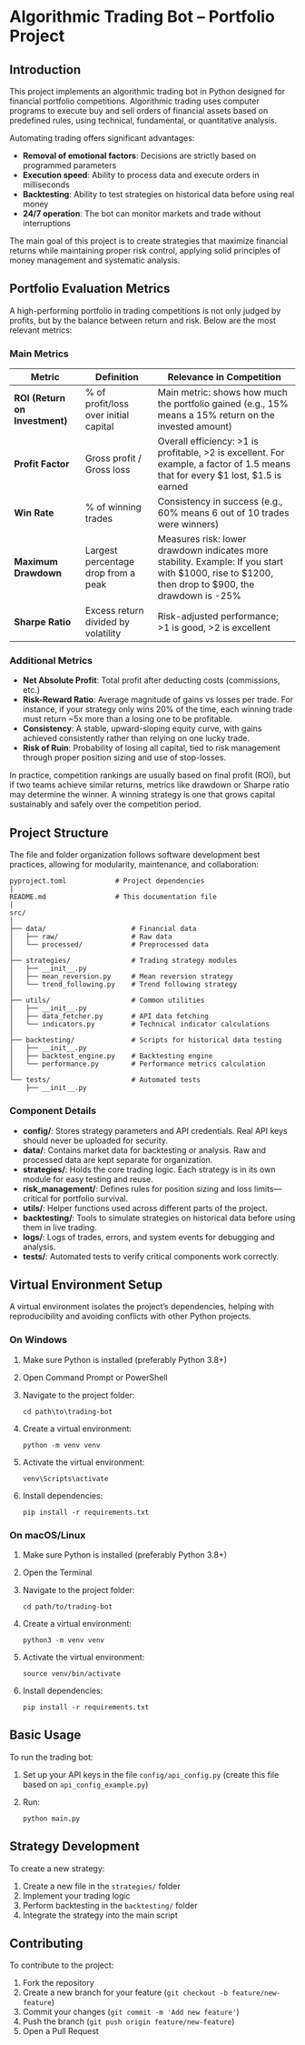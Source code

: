 # Algorithmic Trading Bot – Portfolio Project

## Introduction

This project implements an algorithmic trading bot in Python designed for financial portfolio competitions. Algorithmic trading uses computer programs to execute buy and sell orders of financial assets based on predefined rules, using technical, fundamental, or quantitative analysis.

Automating trading offers significant advantages:

* **Removal of emotional factors**: Decisions are strictly based on programmed parameters
* **Execution speed**: Ability to process data and execute orders in milliseconds
* **Backtesting**: Ability to test strategies on historical data before using real money
* **24/7 operation**: The bot can monitor markets and trade without interruptions

The main goal of this project is to create strategies that maximize financial returns while maintaining proper risk control, applying solid principles of money management and systematic analysis.

## Portfolio Evaluation Metrics

A high-performing portfolio in trading competitions is not only judged by profits, but by the balance between return and risk. Below are the most relevant metrics:

### Main Metrics

| Metric                         | Definition                            | Relevance in Competition                                                                                                                            |
| ------------------------------ | ------------------------------------- | --------------------------------------------------------------------------------------------------------------------------------------------------- |
| **ROI (Return on Investment)** | % of profit/loss over initial capital | Main metric: shows how much the portfolio gained (e.g., 15% means a 15% return on the invested amount)                                              |
| **Profit Factor**              | Gross profit / Gross loss             | Overall efficiency: >1 is profitable, >2 is excellent. For example, a factor of 1.5 means that for every \$1 lost, \$1.5 is earned                  |
| **Win Rate**                   | % of winning trades                   | Consistency in success (e.g., 60% means 6 out of 10 trades were winners)                                                                            |
| **Maximum Drawdown**           | Largest percentage drop from a peak   | Measures risk: lower drawdown indicates more stability. Example: If you start with \$1000, rise to \$1200, then drop to \$900, the drawdown is -25% |
| **Sharpe Ratio**               | Excess return divided by volatility   | Risk-adjusted performance; >1 is good, >2 is excellent                                                                                              |

### Additional Metrics

* **Net Absolute Profit**: Total profit after deducting costs (commissions, etc.)
* **Risk-Reward Ratio**: Average magnitude of gains vs losses per trade. For instance, if your strategy only wins 20% of the time, each winning trade must return \~5x more than a losing one to be profitable.
* **Consistency**: A stable, upward-sloping equity curve, with gains achieved consistently rather than relying on one lucky trade.
* **Risk of Ruin**: Probability of losing all capital, tied to risk management through proper position sizing and use of stop-losses.

In practice, competition rankings are usually based on final profit (ROI), but if two teams achieve similar returns, metrics like drawdown or Sharpe ratio may determine the winner. A winning strategy is one that grows capital sustainably and safely over the competition period.

## Project Structure

The file and folder organization follows software development best practices, allowing for modularity, maintenance, and collaboration:

```
pyproject.toml            # Project dependencies
|
README.md                 # This documentation file
|
src/
│
├── data/                     # Financial data
│   ├── raw/                  # Raw data
│   └── processed/            # Preprocessed data
│
├── strategies/               # Trading strategy modules
│   ├── __init__.py
│   ├── mean_reversion.py     # Mean reversion strategy
│   └── trend_following.py    # Trend following strategy
│
├── utils/                    # Common utilities
│   ├── __init__.py
│   ├── data_fetcher.py       # API data fetching
│   └── indicators.py         # Technical indicator calculations
│
├── backtesting/              # Scripts for historical data testing
│   ├── __init__.py
│   ├── backtest_engine.py    # Backtesting engine
│   └── performance.py        # Performance metrics calculation
│
└── tests/                    # Automated tests
    ├── __init__.py
```

### Component Details

* **config/**: Stores strategy parameters and API credentials. Real API keys should never be uploaded for security.
* **data/**: Contains market data for backtesting or analysis. Raw and processed data are kept separate for organization.
* **strategies/**: Holds the core trading logic. Each strategy is in its own module for easy testing and reuse.
* **risk\_management/**: Defines rules for position sizing and loss limits—critical for portfolio survival.
* **utils/**: Helper functions used across different parts of the project.
* **backtesting/**: Tools to simulate strategies on historical data before using them in live trading.
* **logs/**: Logs of trades, errors, and system events for debugging and analysis.
* **tests/**: Automated tests to verify critical components work correctly.

## Virtual Environment Setup

A virtual environment isolates the project’s dependencies, helping with reproducibility and avoiding conflicts with other Python projects.

### On Windows

1. Make sure Python is installed (preferably Python 3.8+)
2. Open Command Prompt or PowerShell
3. Navigate to the project folder:

   ```
   cd path\to\trading-bot
   ```
4. Create a virtual environment:

   ```
   python -m venv venv
   ```
5. Activate the virtual environment:

   ```
   venv\Scripts\activate
   ```
6. Install dependencies:

   ```
   pip install -r requirements.txt
   ```

### On macOS/Linux

1. Make sure Python is installed (preferably Python 3.8+)
2. Open the Terminal
3. Navigate to the project folder:

   ```
   cd path/to/trading-bot
   ```
4. Create a virtual environment:

   ```
   python3 -m venv venv
   ```
5. Activate the virtual environment:

   ```
   source venv/bin/activate
   ```
6. Install dependencies:

   ```
   pip install -r requirements.txt
   ```

## Basic Usage

To run the trading bot:

1. Set up your API keys in the file `config/api_config.py` (create this file based on `api_config_example.py`)
2. Run:

   ```
   python main.py
   ```

## Strategy Development

To create a new strategy:

1. Create a new file in the `strategies/` folder
2. Implement your trading logic
3. Perform backtesting in the `backtesting/` folder
4. Integrate the strategy into the main script

## Contributing

To contribute to the project:

1. Fork the repository
2. Create a new branch for your feature (`git checkout -b feature/new-feature`)
3. Commit your changes (`git commit -m 'Add new feature'`)
4. Push the branch (`git push origin feature/new-feature`)
5. Open a Pull Request